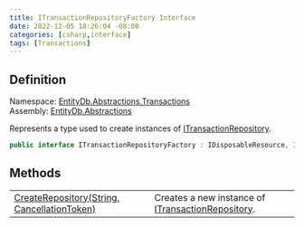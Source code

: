```yaml
---
title: ITransactionRepositoryFactory Interface
date: 2022-12-05 18:26:04 -08:00
categories: [csharp,interface]
tags: [Transactions]
---
```


## Definition
Namespace: <a href='/posts/csharp.namespace.entitydb.abstractions.transactions/'>EntityDb.Abstractions.Transactions</a><br />
Assembly: <a href='/posts/csharp.assembly.entitydb.abstractions/'>EntityDb.Abstractions</a><br />

Represents a type used to create instances of <a href='/posts/csharp.interface.entitydb.abstractions.transactions.itransactionrepository/'>ITransactionRepository</a>.

```cs
public interface ITransactionRepositoryFactory : IDisposableResource, IDisposable, IAsyncDisposable
```
## Methods
<table><tr><td><!--/posts/csharp.notimplemented.entitydb.abstractions.transactions.itransactionrepositoryfactory.createrepository/--><a href='#'>CreateRepository(String, CancellationToken)</a></td><td>
Creates a new instance of <a href='/posts/csharp.interface.entitydb.abstractions.transactions.itransactionrepository/'>ITransactionRepository</a>.
</td></tr></table>
